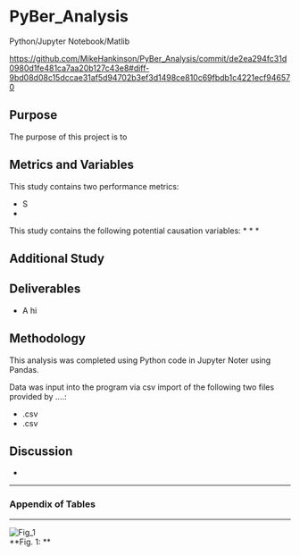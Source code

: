 # PyBer_Analysis
Python/Jupyter Notebook/Matlib





https://github.com/MikeHankinson/PyBer_Analysis/commit/de2ea294fc31d0980d1fe481ca7aa20b127c43e8#diff-9bd08d08c15dccae31af5d94702b3ef3d1498ce810c69fbdb1c4221ecf946570



## Purpose
The purpose of this project is to 


## Metrics and Variables
This study contains two performance metrics:
* S
* 

This study contains the following potential causation variables:
* 
* 
* 

## Additional Study
 

## Deliverables 
* A hi

## Methodology
This analysis was completed using Python code in Jupyter Noter using Pandas.  

Data was input into the program via csv import of the following two files provided by ....:
* .csv
* .csv

## Discussion
* 

----------------------------------------------------------------------------------
### Appendix of Tables
----------------------------------------------------------------------------------

![Fig_1](https://github.com/MikeHankinson/PyBer_Analysis/commit/de2ea294fc31d0980d1fe481ca7aa20b127c43e8#diff-9bd08d08c15dccae31af5d94702b3ef3d1498ce810c69fbdb1c4221ecf946570)
<br>
**Fig. 1: **
<br>
<br>
<br>
